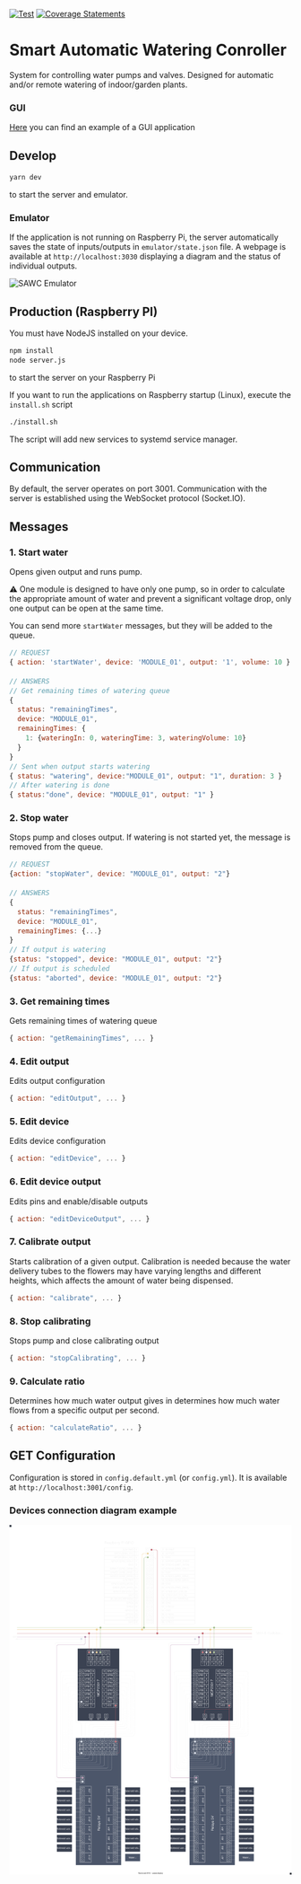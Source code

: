[![Test](https://github.com/pistom/sawc-embedded-controller/actions/workflows/test.yml/badge.svg)](https://github.com/pistom/sawc-embedded-controller/actions/workflows/test.yml)
[![Coverage Statements](https://gist.githubusercontent.com/pistom/365dc9c90edfe42bb84f579461e23a6e/raw/d9b001d3ade0a06f395fc1cec273a2be9efeab3e/badge-statements.svg)](https://github.com/pistom/sawc-embedded-controller/actions)

# Smart Automatic Watering Conroller

System for controlling water pumps and valves. Designed for automatic and/or remote watering of indoor/garden plants.


### GUI

[Here](https://github.com/pistom/sawc-embedded-app) you can find an example of a GUI application

## Develop

```bash
yarn dev
```
to start the server and emulator.

### Emulator
If the application is not running on Raspberry Pi, the server automatically saves the state of inputs/outputs in `emulator/state.json` file. A webpage is available at `http://localhost:3030` displaying a diagram and the status of individual outputs.

![SAWC Emulator](https://gist.githubusercontent.com/pistom/976790556d4271fd1cca119c9fe11d92/raw/ef35d7ffd139d9bf8d0629d7e8e9f49c4b051a1a/sawc03.gif)

## Production (Raspberry PI)

You must have NodeJS installed on your device.

```bash
npm install
node server.js
```
to start the server on your Raspberry Pi 

If you want to run the applications on Raspberry startup (Linux), execute the `install.sh` script
```bash
./install.sh
```
The script will add new services to systemd service manager.

## Communication
By default, the server operates on port 3001. Communication with the server is established using the WebSocket protocol (Socket.IO).
## Messages
### 1. Start water
Opens given output and runs pump.

⚠ One module is designed to have only one pump, so in order to calculate the appropriate amount of water and prevent a significant voltage drop, only one output can be open at the same time.

You can send more `startWater` messages, but they will be added to the queue.
```js
// REQUEST
{ action: 'startWater', device: 'MODULE_01', output: '1', volume: 10 }

// ANSWERS
// Get remaining times of watering queue
{ 
  status: "remainingTimes",
  device: "MODULE_01",
  remainingTimes: {
    1: {wateringIn: 0, wateringTime: 3, wateringVolume: 10}
  }
}
// Sent when output starts watering
{ status: "watering", device:"MODULE_01", output: "1", duration: 3 }
// After watering is done
{ status:"done", device: "MODULE_01", output: "1" }

```

### 2. Stop water
Stops pump and closes output. If watering is not started yet, the message is removed from the queue.
```js
// REQUEST
{action: "stopWater", device: "MODULE_01", output: "2"}

// ANSWERS
{ 
  status: "remainingTimes",
  device: "MODULE_01",
  remainingTimes: {...}
}
// If output is watering
{status: "stopped", device: "MODULE_01", output: "2"}
// If output is scheduled
{status: "aborted", device: "MODULE_01", output: "2"}
```

### 3. Get remaining times
Gets remaining times of watering queue
```js
{ action: "getRemainingTimes", ... }
```

### 4. Edit output
Edits output configuration
```js
{ action: "editOutput", ... }
```

### 5. Edit device
Edits device configuration
```js
{ action: "editDevice", ... }
```

### 6. Edit device output
Edits pins and enable/disable outputs
```js
{ action: "editDeviceOutput", ... }
```

### 7. Calibrate output
Starts calibration of a given output. Calibration is needed because the water delivery tubes to the flowers may have varying lengths and different heights, which affects the amount of water being dispensed.
```js
{ action: "calibrate", ... }
```

### 8. Stop calibrating
Stops pump and close calibrating output
```js
{ action: "stopCalibrating", ... }
```

### 9. Calculate ratio
Determines how much water output gives in determines how much water flows from a specific output per second.
```js
{ action: "calculateRatio", ... }
```

## GET Configuration
Configuration is stored in `config.default.yml` (or `config.yml`). It is available at `http://localhost:3001/config`.

### Devices connection diagram example

![Devices connection diagram](https://raw.githubusercontent.com/pistom/sawc-embedded-controller/main/emulator/images/diagram.svg)
